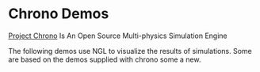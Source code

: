 # Chrono Demos

[Project Chrono](http://projectchrono.org/) Is An Open Source Multi-physics Simulation Engine

The following demos use NGL to visualize the results of simulations. Some are based on the demos supplied with chrono some a new.


